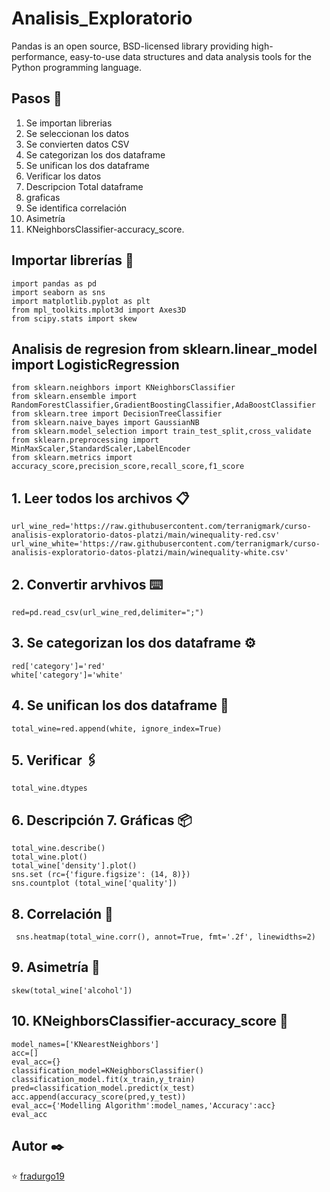 # Analisis_Exploratorio

Pandas is an open source, BSD-licensed library providing high-performance, easy-to-use data structures and data analysis tools for the Python programming language. 

## Pasos 🚀

1. Se importan librerias 
2. Se seleccionan los datos
3. Se convierten datos CSV
4. Se categorizan los dos dataframe
5. Se unifican los dos dataframe
6. Verificar los datos 
7. Descripcion Total dataframe
8. graficas
9. Se identifica correlación
10. Asimetría 
12. KNeighborsClassifier-accuracy_score.

## Importar librerías 🔧

    import pandas as pd 
    import seaborn as sns
    import matplotlib.pyplot as plt
    from mpl_toolkits.mplot3d import Axes3D
    from scipy.stats import skew
  
  ## Analisis de regresion from sklearn.linear_model import LogisticRegression
  
    from sklearn.neighbors import KNeighborsClassifier
    from sklearn.ensemble import RandomForestClassifier,GradientBoostingClassifier,AdaBoostClassifier 
    from sklearn.tree import DecisionTreeClassifier
    from sklearn.naive_bayes import GaussianNB
    from sklearn.model_selection import train_test_split,cross_validate
    from sklearn.preprocessing import MinMaxScaler,StandardScaler,LabelEncoder
    from sklearn.metrics import accuracy_score,precision_score,recall_score,f1_score

## 1. Leer todos los archivos  📋

    url_wine_red='https://raw.githubusercontent.com/terranigmark/curso-analisis-exploratorio-datos-platzi/main/winequality-red.csv'
    url_wine_white='https://raw.githubusercontent.com/terranigmark/curso-analisis-exploratorio-datos-platzi/main/winequality-white.csv'

## 2. Convertir arvhivos ⌨️

    red=pd.read_csv(url_wine_red,delimiter=";")

## 3. Se categorizan los dos dataframe ⚙️

    red['category']='red'
    white['category']='white'

## 4. Se unifican los dos dataframe  📖

    total_wine=red.append(white, ignore_index=True)

## 5. Verificar 🖇️

    total_wine.dtypes

## 6. Descripción 7. Gráficas 📦

    total_wine.describe()
    total_wine.plot()
    total_wine['density'].plot()
    sns.set (rc={'figure.figsize': (14, 8)})
    sns.countplot (total_wine['quality'])
    
## 8. Correlación 🔩

     sns.heatmap(total_wine.corr(), annot=True, fmt='.2f', linewidths=2)

## 9. Asimetría 🔩
    
    skew(total_wine['alcohol'])
    
 ## 10.   KNeighborsClassifier-accuracy_score 🔩
    
    model_names=['KNearestNeighbors']
    acc=[]
    eval_acc={}
    classification_model=KNeighborsClassifier()
    classification_model.fit(x_train,y_train)
    pred=classification_model.predict(x_test)
    acc.append(accuracy_score(pred,y_test))
    eval_acc={'Modelling Algorithm':model_names,'Accuracy':acc}
    eval_acc

## Autor ✒️
    
⭐️ [fradurgo19](https://github.com/fradurgo19)
